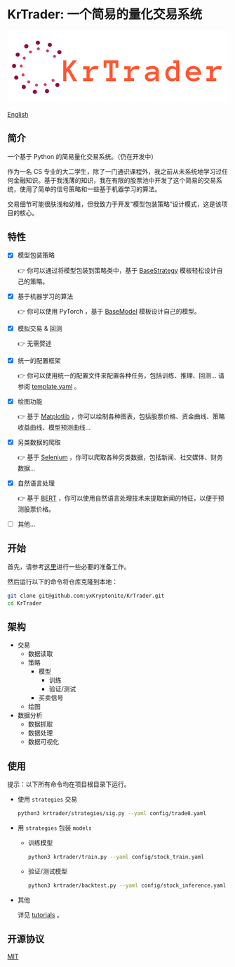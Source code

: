 # KrTrader: 一个简易的量化交易系统

![](assets/logo.png)

[English](index.md)

## 简介

一个基于 Python 的简易量化交易系统。（仍在开发中）

作为一名 CS 专业的大二学生，除了一门通识课程外，我之前从未系统地学习过任何金融知识。基于我浅薄的知识，我在有限的股票池中开发了这个简易的交易系统，使用了简单的信号策略和一些基于机器学习的算法。

交易细节可能很肤浅和幼稚，但我致力于开发“模型包装策略”设计模式，这是该项目的核心。

## 特性
- [x] 模型包装策略
  
  👉 你可以通过将模型包装到策略类中，基于 [BaseStrategy](https://github.com/yxKryptonite/KrTrader/blob/master/krtrader/strategies/base.py) 模板轻松设计自己的策略。
- [x] 基于机器学习的算法 
  
  👉 你可以使用 PyTorch ，基于 [BaseModel](https://github.com/yxKryptonite/KrTrader/blob/master/krtrader/models/base.py) 模板设计自己的模型。
- [x] 模拟交易 & 回测
  
  👉 无需赘述
- [x] 统一的配置框架
  
  👉 你可以使用统一的配置文件来配置各种任务，包括训练、推理、回测... 请参阅 [template.yaml](https://github.com/yxKryptonite/KrTrader/blob/master/config/template.yaml) 。
- [x] 绘图功能
  
  👉 基于 [Matplotlib](https://matplotlib.org/) ，你可以绘制各种图表，包括股票价格、资金曲线、策略收益曲线、模型预测曲线...
- [x] 另类数据的爬取
  
  👉 基于 [Selenium](https://selenium-python.readthedocs.io/) ，你可以爬取各种另类数据，包括新闻、社交媒体、财务数据...
- [x] 自然语言处理
  
  👉 基于 [BERT](https://arxiv.org/abs/1810.04805) ，你可以使用自然语言处理技术来提取新闻的特征，以便于预测股票价格。
- [ ] 其他...

## 开始

首先，请参考[这里](https://github.com/yxKryptonite/KrTrader#preparations)进行一些必要的准备工作。

然后运行以下的命令将仓库克隆到本地：

```bash
git clone git@github.com:yxKryptonite/KrTrader.git
cd KrTrader
```

## 架构

- 交易
  - 数据读取
  - 策略
    - 模型
      - 训练
      - 验证/测试
    - 买卖信号
  - 绘图
- 数据分析
  - 数据抓取
  - 数据处理
  - 数据可视化

## 使用

提示：以下所有命令均在项目根目录下运行。

- 使用 `strategies` 交易
  ```bash
  python3 krtrader/strategies/sig.py --yaml config/trade0.yaml
  ```
- 用 `strategies` 包装 `models`
  - 训练模型
    ```bash
    python3 krtrader/train.py --yaml config/stock_train.yaml
    ```
  - 验证/测试模型
    ```bash
    python3 krtrader/backtest.py --yaml config/stock_inference.yaml
    ```
- 其他
  
  详见 [tutorials](https://github.com/yxKryptonite/KrTrader/tree/master/krtrader/tutorials) 。

## 开源协议

[MIT](https://choosealicense.com/licenses/mit/)